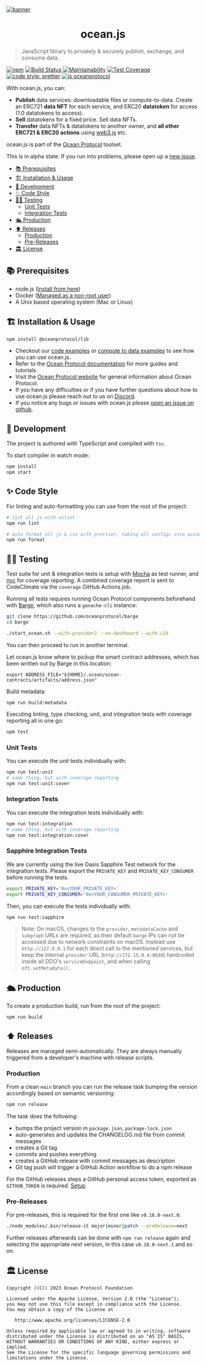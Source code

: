 [![banner](https://raw.githubusercontent.com/oceanprotocol/art/master/github/repo-banner%402x.png)](https://oceanprotocol.com)

<h1 align="center">ocean.js</h1>

> JavaScript library to privately & securely publish, exchange, and consume data.

[![npm](https://img.shields.io/npm/v/@oceanprotocol/lib.svg)](https://www.npmjs.com/package/@oceanprotocol/lib)
[![Build Status](https://github.com/oceanprotocol/ocean.js/workflows/CI/badge.svg)](https://github.com/oceanprotocol/ocean.js/actions)
[![Maintainability](https://api.codeclimate.com/v1/badges/6381c81b8ac568a53537/maintainability)](https://codeclimate.com/github/oceanprotocol/ocean.js/maintainability)
[![Test Coverage](https://api.codeclimate.com/v1/badges/6381c81b8ac568a53537/test_coverage)](https://codeclimate.com/github/oceanprotocol/ocean.js/test_coverage)
[![code style: prettier](https://img.shields.io/badge/code_style-prettier-7b1173.svg?style=flat-square)](https://github.com/prettier/prettier)
[![js oceanprotocol](https://img.shields.io/badge/js-oceanprotocol-7b1173.svg)](https://github.com/oceanprotocol/eslint-config-oceanprotocol)

With ocean.js, you can:

- **Publish** data services: downloadable files or compute-to-data. Create an ERC721 **data NFT** for each service, and ERC20 **datatoken** for access (1.0 datatokens to access).
- **Sell** datatokens for a fixed price. Sell data NFTs.
- **Transfer** data NFTs & datatokens to another owner, and **all other ERC721 & ERC20 actions** using [web3.js](https://web3js.readthedocs.io/en/v1.2.9/web3-eth-contract.html) etc.

ocean.js is part of the [Ocean Protocol](https://oceanprotocol.com) toolset.

This is in alpha state. If you run into problems, please open up a [new issue](https://github.com/oceanprotocol/ocean.js/issues/new?assignees=&labels=bug&template=bug_report.md&title=).

- [📚 Prerequisites](#-prerequisites)
- [🏗 Installation & Usage](#-installation--usage)
- [🦑 Development](#-development)
- [✨ Code Style](#-code-style)
- [👩‍🔬 Testing](#-testing)
  - [Unit Tests](#unit-tests)
  - [Integration Tests](#integration-tests)
- [🛳 Production](#-production)
- [⬆️ Releases](#️-releases)
  - [Production](#production)
  - [Pre-Releases](#pre-releases)
- [🏛 License](#-license)

## 📚 Prerequisites

- node.js ([Install from here](https://nodejs.org/en/download/))
- Docker ([Managed as a non-root user](https://docs.docker.com/engine/install/linux-postinstall/))
- A Unix based operating system (Mac or Linux)

## 🏗 Installation & Usage

```bash
npm install @oceanprotocol/lib
```

- Checkout our [code examples](CodeExamples.md) or [compute to data examples](C2DExamples.md) to see how you can use ocean.js.
- Refer to the [Ocean Protocol documentation](https://docs.oceanprotocol.com/) for more guides and tutorials.
- Visit the [Ocean Protocol website](https://docs.oceanprotocol.com/) for general information about Ocean Protocol.
- If you have any difficulties or if you have further questions about how to use ocean.js please reach out to us on [Discord](https://discord.gg/TnXjkR5).
- If you notice any bugs or issues with ocean.js please [open an issue on github](https://github.com/oceanprotocol/ocean.js/issues/new?assignees=&labels=bug&template=bug_report.md&title=).

## 🦑 Development

The project is authored with TypeScript and compiled with `tsc`.

To start compiler in watch mode:

```bash
npm install
npm start
```

## ✨ Code Style

For linting and auto-formatting you can use from the root of the project:

```bash
# lint all js with eslint
npm run lint

# auto format all js & css with prettier, taking all configs into account
npm run format
```

## 👩‍🔬 Testing

Test suite for unit & integration tests is setup with [Mocha](https://mochajs.org) as test runner, and [nyc](https://github.com/istanbuljs/nyc) for coverage reporting. A combined coverage report is sent to CodeClimate via the `coverage` GitHub Actions job.

Running all tests requires running Ocean Protocol components beforehand with [Barge](https://github.com/oceanprotocol/barge), which also runs a `ganache-cli` instance:

```bash
git clone https://github.com/oceanprotocol/barge
cd barge

./start_ocean.sh --with-provider2 --no-dashboard --with-c2d
```

You can then proceed to run in another terminal.

Let ocean.js know where to pickup the smart contract addresses, which has been written out by Barge in this location:

```
export ADDRESS_FILE="${HOME}/.ocean/ocean-contracts/artifacts/address.json"
```

Build metadata:

```
npm run build:metadata
```

Executing linting, type checking, unit, and integration tests with coverage reporting all in one go:

```bash
npm test
```

### Unit Tests

You can execute the unit tests individually with:

```bash
npm run test:unit
# same thing, but with coverage reporting
npm run test:unit:cover
```

### Integration Tests

You can execute the integration tests individually with:

```bash
npm run test:integration
# same thing, but with coverage reporting
npm run test:integration:cover
```

### Sapphire Integration Tests

We are currently using the live Oasis Sapphire Test network for the integration tests.
Please export the `PRIVATE_KEY` and `PRIVATE_KEY_CONSUMER` before running the tests.
```bash
export PRIVATE_KEY='0x<YOUR_PRIVATE_KEY>'
export PRIVATE_KEY_CONSUMER='0x<YOUR_CONSUMER_PRIVATE_KEY>'
```

Then, you can execute the tests individually with:

```bash
npm run test:sapphire
```


> Note: On macOS, changes to the `provider`, `metadataCache` and `subgraph` URLs are required, as their default `barge` IPs can not be accessed due to network constraints on macOS. Instead use `http://127.0.0.1` for each direct call to the mentioned services, but keep the internal `provider` URL (`http://172.15.0.4:8030`) hardcoded inside all DDO's `serviceEndpoint`, and when calling `nft.setMetadata()`.

## 🛳 Production

To create a production build, run from the root of the project:

```bash
npm run build
```

## ⬆️ Releases

Releases are managed semi-automatically. They are always manually triggered from a developer's machine with release scripts.

### Production

From a clean `main` branch you can run the release task bumping the version accordingly based on semantic versioning:

```bash
npm run release
```

The task does the following:

- bumps the project version in `package.json`, `package-lock.json`
- auto-generates and updates the CHANGELOG.md file from commit messages
- creates a Git tag
- commits and pushes everything
- creates a GitHub release with commit messages as description
- Git tag push will trigger a GitHub Action workflow to do a npm release

For the GitHub releases steps a GitHub personal access token, exported as `GITHUB_TOKEN` is required. [Setup](https://github.com/release-it/release-it#github-releases)

### Pre-Releases

For pre-releases, this is required for the first one like `v0.18.0-next.0`:

```bash
./node_modules/.bin/release-it major|minor|patch --preRelease=next
```

Further releases afterwards can be done with `npm run release` again and selecting the appropriate next version, in this case `v0.18.0-next.1` and so on.

## 🏛 License

```
Copyright ((C)) 2023 Ocean Protocol Foundation

Licensed under the Apache License, Version 2.0 (the "License");
you may not use this file except in compliance with the License.
You may obtain a copy of the License at

   http://www.apache.org/licenses/LICENSE-2.0

Unless required by applicable law or agreed to in writing, software
distributed under the License is distributed on an "AS IS" BASIS,
WITHOUT WARRANTIES OR CONDITIONS OF ANY KIND, either express or implied.
See the License for the specific language governing permissions and
limitations under the License.
```
